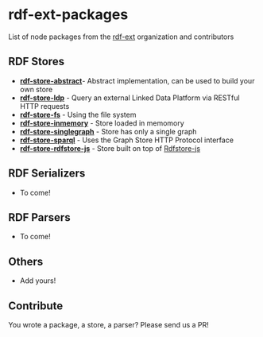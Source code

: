 # rdf-ext-packages
List of node packages from the [rdf-ext](https://github.com/rdf-ext) organization and contributors

## RDF Stores

- [**rdf-store-abstract**](https://npm.im/rdf-store-abstract)- Abstract implementation, can be used to build your own store
- [**rdf-store-ldp**](https://npm.im/rdf-store-ldp) - Query an external Linked Data Platform via RESTful HTTP requests
- [**rdf-store-fs**](https://npm.im/rdf-store-fs) - Using the file system
- [**rdf-store-inmemory**](https://npm.im/rdf-store-inmemory) - Store loaded in memomory
- [**rdf-store-singlegraph**](https://npm.im/rdf-store-singlegraph) - Store has only a single graph
- [**rdf-store-sparql**](https://npm.im/rdf-store-sparql) - Uses the Graph Store HTTP Protocol interface
- [**rdf-store-rdfstore-js**](https://npm.im/rdf-store-rdfstore-js) - Store built on top of [Rdfstore-js](https://github.com/antoniogarrote/rdfstore-js)

## RDF Serializers

- To come!

## RDF Parsers
- To come!

## Others
- Add yours!



## Contribute

You wrote a package, a store, a parser? Please send us a PR!
